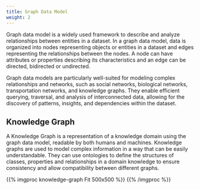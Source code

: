 ```yaml
---
title: Graph Data Model
weight: 2
---
```


Graph data model is a widely used framework to describe and analyze relationships between entities in a dataset. In a graph data model, data is organized into nodes representing objects or entities in a dataset and edges representing the relationships between the nodes. A node can have attributes or properties describing its characteristics and an edge can be directed, bidirected or undirected. 

Graph data models are particularly well-suited for modeling complex relationships and networks, such as social networks, biological networks, transportation networks, and knowledge graphs. They enable efficient querying, traversal, and analysis of interconnected data, allowing for the discovery of patterns, insights, and dependencies within the dataset.
 
## Knowledge Graph

A Knowledge Graph is a representation of a knowledge domain using the graph data model, readable by both humans and machines. 
Knowledge graphs are used to model complex information in a way that can be easily understandable. They can use ontologies to define the structures of classes, properties and relationships in a domain knowledge to ensure consistency and allow compatibility between different graphs. 

{{% imgproc knowledge-graph Fit 500x500 %}}
{{% /imgproc %}}

